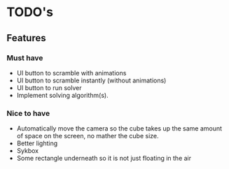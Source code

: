 # TODO's

## Features
### Must have
- UI button to scramble with animations
- UI button to scramble instantly (without animations)
- UI button to run solver
- Implement solving algorithm(s).

### Nice to have
- Automatically move the camera so the cube takes up the same amount of space on the screen, no mather the cube size.
- Better lighting
- Sykbox
- Some rectangle underneath so it is not just floating in the air
